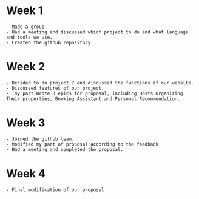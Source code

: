 # Week 1
    - Made a group. 
    - Had a meeting and discussed which project to do and what language and tools we use.
    - Created the github repository.

# Week 2
    - Decided to do project 7 and discussed the functions of our website.
    - Discussed features of our project.
    - (my part)Wrote 3 epics for proposal, including Hosts Organizing Their properties, Booking Assistant and Personal Recommendation.

# Week 3
    - Joined the github team.
    - Modified my part of proposal according to the feedback. 
    - Had a meeting and completed the proposal.

# Week 4
    - Final modification of our proposal